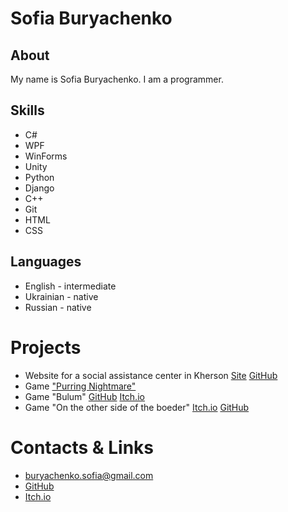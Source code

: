 # Sofia Buryachenko
## About
My name is Sofia Buryachenko. I am a programmer.
## Skills
- C#
- WPF
- WinForms
- Unity
- Python
- Django
- C++
- Git
- HTML
- CSS
        
## Languages
- English - intermediate
- Ukrainian - native
- Russian - native

# Projects
- Website for a social assistance center in Kherson 
[Site](https://social-assistance-center-in-kherson.github.io/)
[GitHub](https://github.com/social-assistance-center-in-Kherson/social-assistance-center-in-Kherson.github.io)
- Game ["Purring Nightmare"](https://github.com/BuryachenkoSofia/Purring-Nightmare)
- Game "Bulum"
[GitHub](https://github.com/BuryachenkoSofia/Bulum)
[Itch.io](https://buryachenko.itch.io/bulum)
- Game "On the other side of the boeder" 
[Itch.io](https://buryachenko.itch.io/on-the-other-side-of-the-border)
[GitHub](https://github.com/BuryachenkoSofia/On-the-other-side-of-the-border)

# Contacts & Links
- [buryachenko.sofia@gmail.com](mailto:buryachenko.sofia@gmail.com)
- [GitHub](https://github.com/BuryachenkoSofia)
- [Itch.io](https://buryachenko.itch.io/)


<!--- 🔭 I’m currently working on ...
- 🌱 I’m currently learning ...
- 👯 I’m looking to collaborate on ...
- 🤔 I’m looking for help with ...
- 💬 Ask me about ...
- 📫 How to reach me: ...
- 😄 Pronouns: ...
- ⚡ Fun fact: ...-->
